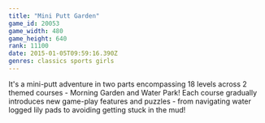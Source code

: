 ```yaml
---
title: "Mini Putt Garden"
game_id: 20053
game_width: 480
game_height: 640
rank: 11100
date: 2015-01-05T09:59:16.390Z
genres: classics sports girls
---
```

It's a mini-putt adventure in two parts encompassing 18 levels across 2 themed courses - Morning Garden and Water Park!
Each course gradually introduces new game-play features and puzzles - from navigating water logged lily pads to avoiding getting stuck in the mud!